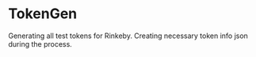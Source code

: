 # TokenGen

Generating all test tokens for Rinkeby. Creating necessary token info json during the process.
